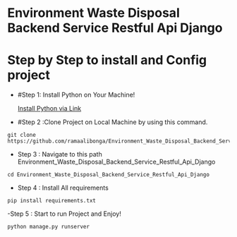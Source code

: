 # Environment Waste Disposal Backend Service Restful Api Django

# Step by Step to install and Config project

- #Step 1: Install Python on Your Machine!

  [Install Python via Link ](https://www.python.org/)

- #Step 2 :Clone Project on Local Machine by using this command.
```
git clone https://github.com/ramaalibonga/Environment_Waste_Disposal_Backend_Service_Restful_Api_Django.git

```

- Step 3 :  Navigate to this path  Environment_Waste_Disposal_Backend_Service_Restful_Api_Django 
  
```
cd Environment_Waste_Disposal_Backend_Service_Restful_Api_Django
```

- Step 4 : Install All requirements
  
```
pip install requirements.txt
```
-Step 5 : Start to run Project and Enjoy!
```
python manage.py runserver
```
